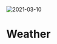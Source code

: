 ![2021-03-10](https://user-images.githubusercontent.com/78880738/110746972-e17ffa80-81fa-11eb-884d-44d60295e640.png)
# Weather
